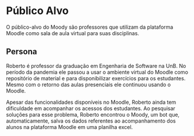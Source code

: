 # Público Alvo

O público-alvo do Moody são professores que utilizam da plataforma Moodle como sala de aula virtual para suas disciplinas.

## Persona

Roberto é professor da graduação em Engenharia de Software na UnB. No período da pandemia ele passou a usar o ambiente virtual do Moodle como repositório de material e para disponibilizar exercícios para os estudantes. Mesmo com o retorno das aulas presenciais ele continuou usando o Moodle. 

Apesar das funcionalidades disponíveis no Moodle, Roberto ainda tem dificuldade em acompanhar os acessos dos estudantes. Ao pesquisar soluções para esse problema, Roberto encontrou o Moody, um bot que, automaticamente, salva os dados referentes ao acompanhamento dos alunos na plataforma Moodle em uma planilha excel.
